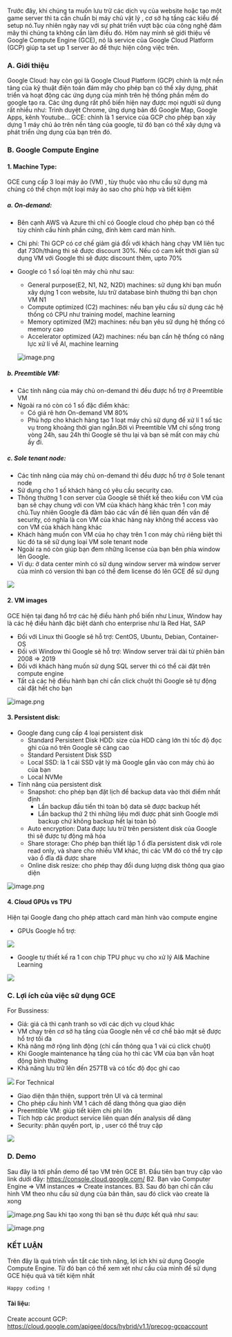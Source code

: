Trước đây, khi chúng ta muốn lưu trữ các dịch vụ của website hoặc tạo một game server thì ta cần chuẩn bị máy chủ  vật lý , cơ sở hạ tầng các kiểu để setup nó.Tuy nhiên ngày nay với sự phát triển vượt bậc của công nghệ đám mây thì chúng ta không cần  làm điều đó. Hôm nay mình sẽ giới thiệu về Google Compute Engine (GCE), nó là service của Google Cloud Platform (GCP) giúp ta set up 1 server ảo để thực hiện công việc trên.

### A. Giới thiệu
Google Cloud: hay còn gọi là Google Cloud Platform (GCP) chính là một nền tảng của kỹ thuật điện toán đám mây cho phép bạn có thể xây dựng, phát triển và hoạt động các ứng dụng của mình trên hệ thống phần mềm do google tạo ra. Các ứng dụng rất phổ biến hiện nay được mọi người sử dụng rất nhiều như: Trình duyệt Chrome, ứng dụng bản đồ Google Map, Google Apps, kênh Youtube…
GCE: chính là 1 service của GCP cho phép bạn xây dựng 1 máy chủ ảo trên nền tảng của  google, từ đó bạn có thể xây dựng và phát triển ứng dụng của bạn trên đó.
### B. Google Compute Engine
#### 1. Machine Type: 
GCE cung cấp 3 loại máy ảo (VM) , tùy thuộc vào nhu cầu sữ dụng mà chúng có thể chọn một loại máy ảo sao cho phù hợp và tiết kiệm
##### a. On-demand:
- Bên cạnh AWS và Azure thì chỉ có Google cloud cho phép bạn có thể tùy chỉnh cấu hình phần cứng, đính kèm card màn hình.
- Chi phí: Thì GCP có cơ chế giảm giá đối với khách hàng chạy VM liên tục đạt 730h/tháng thì sẽ được discount 30%. Nếu có cam kết thời gian sữ dụng VM với Google thì sẽ được discount thêm, upto 70%
- Google có 1 số loại tên máy chủ như sau: 
    + General purpose(E2, N1, N2, N2D) machines: sử dụng khi bạn muốn xây dựng 1 con website, lưu trữ database bình thường thì bạn chọn VM N1
    + Compute optimized (C2) machines: nếu bạn yêu cầu sử dụng các hệ thống có CPU như training model, machine learning 
    + Memory optimized (M2) machines: nếu bạn yêu sữ dụng  hệ thống có memory cao
    + Accelerator optimized (A2) machines: nếu bạn cần hệ thống có năng lực xử lí về AI, machine learning 
    
    ![image.png](https://images.viblo.asia/202d68bc-b69f-4b3e-a87b-8ca822ff7726.png)
#####  b. Preemtible VM:
- Các tính năng của máy chủ on-demand thì đều được hổ trợ ở  Preemtible VM
- Ngoài ra nó còn có 1 số đặc điểm khác:
    + Có giá rẽ hơn On-demand VM 80%
    + Phù hợp cho khách hàng tạo 1 loạt máy chủ sữ dụng để xử lí 1 số tác vụ trong khoảng thời gian ngắn.Bởi vì  Preemtible  VM chỉ sống trong vòng 24h, sau 24h thì Google sẽ thu lại và bạn sẽ mất con máy chủ ấy đi. 
##### c. Sole tenant node:
- Các tính năng của máy chủ on-demand thì đều được hổ trợ ở  Sole tenant node
- Sử dụng cho 1 số khách hàng có yêu cầu security cao.
- Thông thường 1 con server của Google sẽ thiết kế theo kiểu con VM của bạn sẽ chạy chung với con VM của khách hàng khác trên 1 con máy chủ.Tuy nhiên Google đã đãm bảo các vấn đề liên quan đến vấn đề security, có nghĩa là con VM của khác hàng này không thể access vào con VM của khách hàng khác
- Khách hàng muốn con VM của họ chạy trên 1 con máy chủ riêng biệt thì lúc đó ta sẽ sữ dụng loại VM sole tenant node
- Ngoài ra nó còn giúp bạn đem những license của bạn bên phía window lên Google.
- Ví dụ: ở data center mình có sữ dụng window server mà window server của mình có version thì bạn có thể đem license đó lên GCE để sử dụng

![](https://images.viblo.asia/af3facdf-d176-44b8-b09f-7b5de591f3e4.png)
#### 2. VM images
GCE hiện tại đang hổ trợ các hệ điều hành phổ biến như Linux, Window hay là các hệ điều hành đặc biệt dành cho enterprise như là Red Hat, SAP 
+ Đối với Linux thì Google sẽ hỗ trợ: CentOS, Ubuntu, Debian, Container-OS
+ Đối với Window thì Google sẽ hỗ trợ: Window server trải dài từ phiên bản 2008 => 2019
+ Đối với khách hàng muốn sử dụng SQL server thì có thể cài đặt trên compute engine
+ Tất cả các hệ điều hành bạn chỉ cần click chuột thì Google sẽ tự động cài đặt hết cho bạn 

![image.png](https://images.viblo.asia/420743c6-dca2-495d-a5ea-13e77bb75a51.png)
#### 3.  Persistent disk: 
- Google đang cung cấp 4 loại  persistent disk
    + Standard Persistent Disk HDD: size của HDD càng lớn thì tốc độ đọc ghi của nó trên Google sẽ càng cao
    + Standard Persistent Disk SSD
    + Local SSD: là 1 cái SSD vật lý mà Google gắn vào con máy chủ ảo của bạn
    + Local NVMe
- Tính năng của persistent disk 
    + Snapshot: cho phép bạn đặt lịch để backup data vào thời điểm nhất định
        * Lần backup đầu tiền thì toàn bộ data sẽ được backup hết
        * Lần backup thứ 2 thì những liệu mới được phát sinh Google mới backup chứ không backup hết lại toàn bộ
    + Auto encryption: Data được lưu trữ trên persistent disk của Google thì sẽ được tự động mã hóa
    + Share storage: Cho phép bạn thiết lập 1 ổ đĩa persistent disk với role read only, và share cho nhiều VM khác, thì các VM đó có thể try cập vào ổ đĩa đã được share
    + Online disk resize: cho phép thay đổi dung lượng disk thông qua giao diện
    
 ![image.png](https://images.viblo.asia/c029618e-7953-4844-9c09-65cdb5dd743e.png)
#### 4. Cloud GPUs vs TPU
Hiện tại Google đang cho phép attach card màn hình vào compute engine 
- GPUs Google hổ trợ: 

![](https://images.viblo.asia/f478bd14-abc8-463b-a303-9fce2bb830fe.png)
- Google tự thiết kế ra 1 con chip TPU phục vụ cho xử lý AI& Machine Learning

![](https://images.viblo.asia/59baa1d6-efba-496e-8bc7-2db65166c9a4.png)
### C. Lợi ích của việc sữ dụng GCE
For Bussiness: 
- Giá: giá cả thì cạnh tranh so với các dịch vụ cloud khác 
- VM chạy trên cơ sở hạ tầng của Google nên về cơ chế bảo mật sẽ được hổ trợ tối đa
- Khả năng mở rộng linh động (chỉ cần thông qua 1 vài cú click chuột)
- Khi Google maintenance hạ tầng của họ thì các VM của bạn vẫn hoạt động bình thường
- Khả năng lưu trữ lên đến 257TB và có tốc độ đọc ghi cao

![](https://images.viblo.asia/6ce7b843-526c-40d9-b696-152e54cb5953.png)
For Technical
- Giao diện thân thiện, support trên UI và cả terminal
- Cho phép cấu hình VM 1 cách dể dàng thông qua giao diện
- Preemtible VM: giúp tiết kiệm chi phí lớn
- Tích hợp các product service liên quan đến analysis dể dàng
- Security: phân quyền port, ip , user có thể truy cập

![](https://images.viblo.asia/2691deb1-8b83-40e1-84f5-f6a101743a52.png)
### D. Demo
Sau đây là tới phần demo để tạo VM trên GCE
B1. Đầu tiên bạn truy cập vào link dưới đây: https://console.cloud.google.com/
B2. Bạn vào Computer Engine => VM instances => Create instances. 
B3. Sau đó bạn chỉ cần cấu hình VM theo nhu cầu sử dụng của bản thân, sau đó click vào create là xong

![image.png](https://images.viblo.asia/ab803e2a-2abe-4c2c-9f48-e27e2e30fa49.png)
Sau khi tạo xong thì bạn sẽ thu được kết quả như sau:

![image.png](https://images.viblo.asia/263b40c4-e449-4c00-bfc5-7e383a554cb3.png)
### KẾT LUẬN
Trên đây là quá trình vắn tắt các tính năng, lợi ích khi sử dụng Google Compute Engine. Từ đó bạn có thể xem xét như cầu của mình để sử dụng GCE hiệu quả và tiết kiệm nhất

``` Happy coding ! ```
#### Tài liệu: 
Create account GCP: https://cloud.google.com/apigee/docs/hybrid/v1.1/precog-gcpaccount